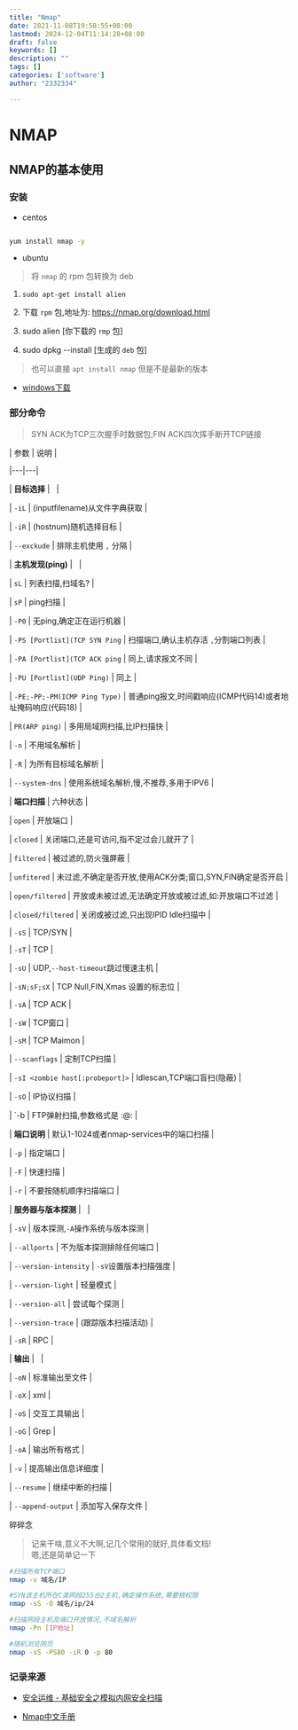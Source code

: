 ```yaml
---
title: "Nmap"
date: 2021-11-08T19:58:55+08:00
lastmod: 2024-12-04T11:14:28+08:00
draft: false
keywords: []
description: ""
tags: []
categories: ['software']
author: "2332334"

---
```

<!--more-->

# NMAP

## NMAP的基本使用

### 安装

+ centos

``` bash

yum install nmap -y

```

+ ubuntu

> 将 `nmap` 的 rpm 包转换为 deb

1. `sudo apt-get install alien`

2. 下载 `rpm` 包,地址为: https://nmap.org/download.html

3. sudo alien [你下载的 `rmp` 包]

4. sudo dpkg --install [生成的 `deb` 包]

> 也可以直接 `apt install nmap` 但是不是最新的版本

+ [windows下载](https://nmap.org/download.html#purpleheader)

### 部分命令

> SYN ACK为TCP三次握手时数据包;FIN ACK四次挥手断开TCP链接

| 参数 | 说明 |

|---|---|

| **目标选择** | &nbsp; |

| `-iL` | (inputfilename)从文件字典获取 |

| `-iR` | (hostnum)随机选择目标 |

| `--exckude` | 排除主机使用 `,` 分隔 |

| **主机发现(ping)** | &nbsp; |

| `sL` | 列表扫描,扫域名? |

| `sP` | ping扫描 |

| `-P0` | 无ping,确定正在运行机器 |

| `-PS [Portlist](TCP SYN Ping` | 扫描端口,确认主机存活 `,`分割端口列表 |

| `-PA [Portlist](TCP ACK ping` | 同上,请求报文不同 |

| `-PU [Portlist](UDP Ping)` | 同上 |

| `-PE;-PP;-PM(ICMP Ping Type)` | 普通ping报文,时间戳响应(ICMP代码14)或者地址掩码响应(代码18) |

| `PR(ARP ping)` | 多用局域网扫描,比IP扫描快 |

| `-n` | 不用域名解析 |

| `-R` | 为所有目标域名解析 |

| `--system-dns` | 使用系统域名解析,慢,不推荐,多用于IPV6 |

| **端口扫描** | 六种状态 |

| `open` | 开放端口 |

| `closed` | 关闭端口,还是可访问,指不定过会儿就开了 |

| `filtered` | 被过滤的,防火强屏蔽 |

| `unfitered` | 未过滤,不确定是否开放,使用ACK分类;窗口,SYN,FIN确定是否开启 |

| `open/filtered` | 开放或未被过滤,无法确定开放或被过滤,如:开放端口不过滤 |

| `closed/filtered` | 关闭或被过滤,只出现IPID ldle扫描中 |

| `-sS` | TCP/SYN |

| `-sT` | TCP |

| `-sU` | UDP,`--host-timeout`跳过慢速主机 |

| `-sN;sF;sX` | TCP Null,FIN,Xmas 设置的标志位 |

| `-sA` | TCP ACK |

| `-sW` | TCP窗口 |

| `-sM` | TCP Maimon |

| `--scanflags` | 定制TCP扫描 |

| `-sI <zombie host[:probeport]>` | Idlescan,TCP端口盲扫(隐蔽) |

| `-sO` | IP协议扫描 |

| `-b <ftp relay host> | FTP弹射扫描,参数格式是 <username>:<password>@<server>:<port> |

| **端口说明** | 默认1-1024或者nmap-services中的端口扫描 |

| `-p` | 指定端口 |

| `-F` | 快速扫描 |

| `-r` | 不要按随机顺序扫描端口 |

| **服务器与版本探测** | &nbsp; |

| `-sV` | 版本探测,`-A`操作系统与版本探测 |

| `--allports` | 不为版本探测排除任何端口 |

| `--version-intensity` <intensity>| `-sV`设置版本扫描强度 |

| `--version-light` | 轻量模式 |

| `--version-all` | 尝试每个探测 |

| `--version-trace` | (跟踪版本扫描活动) |

| `-sR` | RPC |

| **输出** | &nbsp; |

| `-oN` | 标准输出至文件 |

| `-oX` | xml |

| `-oS` | 交互工具输出 |

| `-oG` | Grep |

| `-oA` | 输出所有格式 |

| `-v` | 提高输出信息详细度 |

| `--resume` | 继续中断的扫描 |

| `--append-output` | 添加写入保存文件 |

碎碎念
> 记来干啥,意义不大啊,记几个常用的就好,具体看文档!  
> 嗯,还是简单记一下

``` bash
#扫描所有TCP端口
nmap -v 域名/IP 

#SYN该主机所在C类网段255台2主机,确定操作系统,需要根权限
nmap -sS -O 域名/ip/24 

#扫描网段主机及端口开放情况,不域名解析
nmap -Pn [IP地址] 

#随机浏览网页
nmap -sS -PS80 -iR 0 -p 80 
```

### 记录来源

+ [安全运维 - 基础安全之模拟内网安全扫描](https://zhishihezi.net/)
+ [Nmap中文手册][1]

  [1]:http://www.nmap.com.cn/doc/manual.shtm
